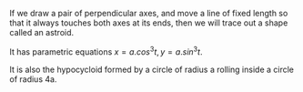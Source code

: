 If we draw a pair of perpendicular axes, and move a line of fixed length
so that it always touches both axes at its ends, then we will trace out
a shape called an astroid.

It has parametric equations $x=a.cos^{3}t, y=a.sin^{3}t.$

It is also the hypocycloid formed by a circle of radius a rolling inside
a circle of radius 4a.
